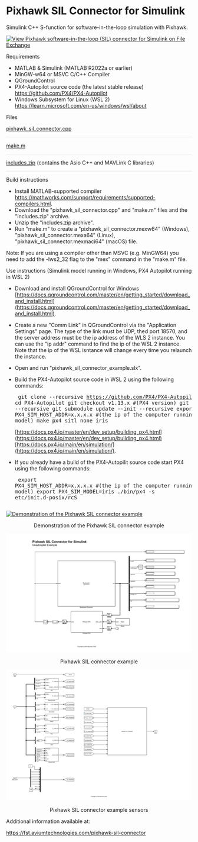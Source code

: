 # Pixhawk SIL Connector for Simulink

Simulink C++ S-function for software-in-the-loop simulation with Pixhawk.

[![View Pixhawk software-in-the-loop (SIL) connector for Simulink on File Exchange](https://www.mathworks.com/matlabcentral/images/matlab-file-exchange.svg)](https://uk.mathworks.com/matlabcentral/fileexchange/114320-pixhawk-software-in-the-loop-sil-connector-for-simulink)

Requirements
- MATLAB & Simulink (MATLAB R2022a or earlier)
- MinGW-w64 or MSVC C/C++ Compiler
- QGroundControl
- PX4-Autopilot source code (the latest stable release) \
https://github.com/PX4/PX4-Autopilot
- Windows Subsystem for Linux (WSL 2) \
https://learn.microsoft.com/en-us/windows/wsl/about

Files

[pixhawk_sil_connector.cpp](https://github.com/aviumtechnologies/pixhawk-sil-connector/blob/master/pixhawk_sil_connector.cpp)
<div style="height:1px; background-color:rgba(0,0,0,0.12);"></div>

[make.m](https://github.com/aviumtechnologies/pixhawk-sil-connector/blob/master/make.m)
<div style="height:1px; background-color:rgba(0,0,0,0.12);"></div>

[includes.zip](https://github.com/aviumtechnologies/pixhawk-sil-connector/blob/master/includes.zip) (contains the Asio C++ and MAVLink C libraries)
<div style="height:1px; background-color:rgba(0,0,0,0.12);"></div>

Build instructions

-  Install MATLAB-supported compiler  
https://mathworks.com/support/requirements/supported-compilers.html.
-  Download the "pixhawk_sil_connector.cpp" and "make.m" files and the "includes.zip" archive.
-  Unzip the "includes.zip archive".
-  Run "make.m" to create a "pixhawk_sil_connector.mexw64" (Windows), "pixhawk_sil_connector.mexa64" (Linux), "pixhawk_sil_connector.mexmaci64" (macOS) file.

Note: If you are using a compiler other than MSVC (e.g. MinGW64) you need to add the -lws2_32 flag to the "mex" command in the "make.m" file.

Use instructions (Simulink model running in Windows, PX4 Autopilot running in WSL 2)

- Download and install QGroundControl for Windows [https://docs.qgroundcontrol.com/master/en/getting_started/download_and_install.html](https://docs.qgroundcontrol.com/master/en/getting_started/download_and_install.html).
- Create a new "Comm Link" in QGroundControl via the "Application Settings" page. The type of the link must be UDP, thed port 18570, and the server address must be the ip address of the WLS 2 instance. You can use the "ip addr" command to find the ip of the WSL 2 instance. Note that the ip of the WSL  isntance will change every time you relaunch the instance.
- Open and run "pixhawk_sil_connector_example.slx".
- Build the PX4-Autopilot source code in WSL 2 using the following commands:  <pre>
git clone --recursive https://github.com/PX4/PX4-Autopilot
cd PX4-Autopilot
git checkout v1.13.x #(PX4 version)
git submodule sync --recursive
git submodule update --init --recursive
export PX4_SIM_HOST_ADDR=x.x.x.x #(the ip of the computer running the Simulink model)
make px4_sitl none_iris</pre>  [https://docs.px4.io/master/en/dev_setup/building_px4.html](https://docs.px4.io/master/en/dev_setup/building_px4.html) \
[https://docs.px4.io/main/en/simulation/](https://docs.px4.io/main/en/simulation/).


- If you already have a build of the PX4-Autopilit source code start PX4 using the following commands: <pre>
export PX4_SIM_HOST_ADDR=x.x.x.x #(the ip of the computer running the Simulink model)
export PX4_SIM_MODEL=iris
./bin/px4 -s etc/init.d-posix/rcS
</pre>

[![Demonstration of the Pixhawk SIL connector example](https://i.ytimg.com/vi/9y0QYBQ-L3I/maxresdefault.jpg)](https://youtu.be/9y0QYBQ-L3I)

<p align="center">Demonstration of the Pixhawk SIL connector example</p>

![Pixhawk SIL connector example](pixhawk_sil_connector_example.png)

<p align="center">Pixhawk SIL connector example</p>

![Pixhawk SIL connector sensors](pixhawk_sil_connector_example_sensors.png)

<p align="center">Pixhawk SIL connector example sensors</p>

Additional information available at:

https://fst.aviumtechnologies.com/pixhawk-sil-connector

